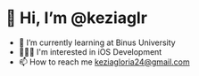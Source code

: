 # 👋 Hi, I’m @keziaglr
- 🌱 I’m currently learning at Binus University
- 👩🏻‍💻 I'm interested in iOS Development
- 📫 How to reach me keziagloria24@gmail.com

<!---
keziaglr/keziaglr is a ✨ special ✨ repository because its `README.md` (this file) appears on your GitHub profile.
You can click the Preview link to take a look at your changes.
--->
